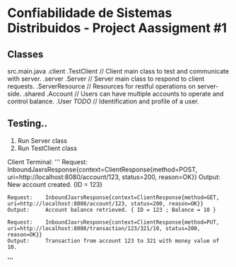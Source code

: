 # Confiabilidade de Sistemas Distribuidos - Project Aassigment #1

## Classes
  src.main.java
    .client
      .TestClient       // Client main class to test and communicate with server.
    .server
      .Server           // Server main class to respond to client requests. 
      .ServerResource   // Resources for restful operations on server-side.
    .shared
      .Account          // Users can have multiple accounts to operate and control balance.
      .User *TODO*      // Identification and profile of a user.

## Testing..
  1. Run Server class
  2. Run TestClient class
  
  Client Terminal:
  '''
    Request:    InboundJaxrsResponse{context=ClientResponse{method=POST, uri=http://localhost:8080/account/123, status=200, reason=OK}}
    Output:     New account created. {ID = 123}

    Request:    InboundJaxrsResponse{context=ClientResponse{method=GET, uri=http://localhost:8080/account/123, status=200, reason=OK}}
    Output:     Account balance retrieved. { ID = 123 ; Balance = 10 }

    Request:    InboundJaxrsResponse{context=ClientResponse{method=PUT, uri=http://localhost:8080/transaction/123/321/10, status=200, reason=OK}}
    Output:     Transaction from account 123 to 321 with money value of 10.
  '''
